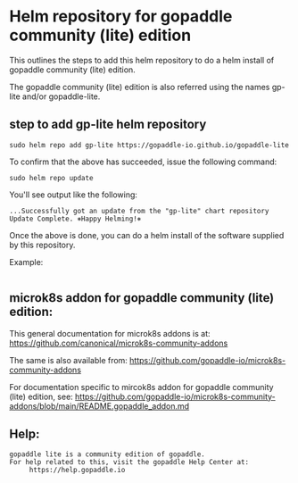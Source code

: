 # Helm repository for gopaddle community (lite) edition

This outlines the steps to add this helm repository to do a helm install of
gopaddle community (lite) edition.

The gopaddle community (lite) edition is also referred using the names
gp-lite and/or gopaddle-lite.

## step to add gp-lite helm repository
```
sudo helm repo add gp-lite https://gopaddle-io.github.io/gopaddle-lite
```

To confirm that the above has succeeded, issue the following command:
```
sudo helm repo update
```

You'll see output like the following:
```
...Successfully got an update from the "gp-lite" chart repository
Update Complete. ⎈Happy Helming!⎈
```

Once the above is done, you can do a helm install of the software supplied
by this repository.

Example:
```
```

## microk8s addon for gopaddle community (lite) edition:

This general documentation for microk8s addons is at:
https://github.com/canonical/microk8s-community-addons
  
The same is also available from:
https://github.com/gopaddle-io/microk8s-community-addons
  
For documentation specific to mircok8s addon for
gopaddle community (lite) edition, see:
https://github.com/gopaddle-io/microk8s-community-addons/blob/main/README.gopaddle_addon.md

## Help:

```
gopaddle lite is a community edition of gopaddle.
For help related to this, visit the gopaddle Help Center at:
     https://help.gopaddle.io
```
